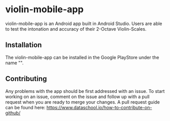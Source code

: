 # violin-mobile-app

violin-mobile-app is an Android app built in Android Studio. 
Users are able to test the intonation and accuracy of their 2-Octave Violin-Scales.

## Installation

The violin-mobile-app can be installed in the Google PlayStore under the name "".

## Contributing
Any problems with the app should be first addressed with an issue. To start working on an issue, comment on the issue and follow up with a pull request when you are ready to merge your changes. A pull request guide can be found here:
https://www.dataschool.io/how-to-contribute-on-github/





